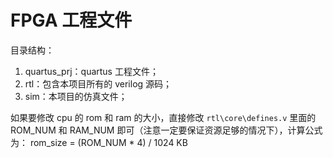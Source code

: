 # FPGA 工程文件

目录结构：
1.  quartus_prj：quartus 工程文件；
2.  rtl：包含本项目所有的 verilog 源码；
3.  sim：本项目的仿真文件；

如果要修改 cpu 的 rom 和 ram 的大小，直接修改 ```rtl\core\defines.v``` 里面的 ROM_NUM 和 RAM_NUM 即可（注意一定要保证资源足够的情况下），计算公式为：
rom_size = (ROM_NUM * 4) / 1024 KB